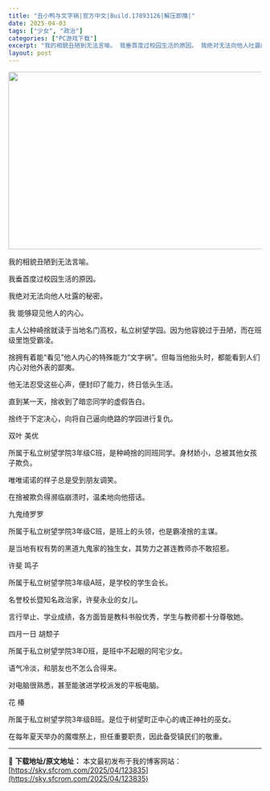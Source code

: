 ```yaml
---
title: "丑小鸭与文字祸|官方中文|Build.17893126|解压即撸|"
date: 2025-04-03
tags: ["少女", "政治"]
categories: ["PC游戏下载"]
excerpt: "我的相貌丑陋到无法言喻。 我垂首度过校园生活的原因。 我绝对无法向他人吐露的秘密。 我 能够窥见他人的内心。 主人公种崎捨就读于当地名门高校，私立树望学园。因为他容貌过于丑陋，而在班级里饱受霸凌。 捨拥有着能“看见”他人内心的特殊能力“文字祸”。但每当他抬头时，都能看到人们内心对他外表的鄙夷。 他无&hellip;"
layout: post
---
```


<img class="aligncenter size-full wp-image-123827" src="https://sky.sfcrom.com/wp-content/uploads/2025/04/2025040305023023.webp" alt="" width="616" height="353" />

我的相貌丑陋到无法言喻。

我垂首度过校园生活的原因。

我绝对无法向他人吐露的秘密。

我 能够窥见他人的内心。

主人公种崎捨就读于当地名门高校，私立树望学园。因为他容貌过于丑陋，而在班级里饱受霸凌。

捨拥有着能“看见”他人内心的特殊能力“文字祸”。但每当他抬头时，都能看到人们内心对他外表的鄙夷。

他无法忍受这些心声，便封印了能力，终日低头生活。

直到某一天，捨收到了暗恋同学的虚假告白。

捨终于下定决心，向将自己逼向绝路的学园进行复仇。

双叶 美优

所属于私立树望学院3年级C班，是种崎捨的同班同学。身材娇小，总被其他女孩子欺负。

唯唯诺诺的样子总是受到朋友调笑。

在捨被欺负得濒临崩溃时，温柔地向他搭话。

九鬼绮罗罗

所属于私立树望学院3年级C班，是班上的头领，也是霸凌捨的主谋。

是当地有权有势的黑道九鬼家的独生女，其势力之甚连教师亦不敢招惹。

许斐 鸣子

所属于私立树望学院3年级A班，是学校的学生会长。

名誉校长暨知名政治家，许斐永业的女儿。

言行举止、学业成绩，各方面皆是教科书般优秀，学生与教师都十分尊敬她。

四月一日 胡颓子

所属于私立树望学院3年D班，是班中不起眼的阿宅少女。

语气冷淡，和朋友也不怎么合得来。

对电脑很熟悉，甚至能骇进学校派发的平板电脑。

花 椿

所属于私立树望学院3年级B班。是位于树望町正中心的魂正神社的巫女。

在每年夏天举办的魔噬祭上，担任重要职责，因此备受镇民们的敬重。

---
📖 **下载地址/原文地址：** 本文最初发布于我的博客网站：[https://sky.sfcrom.com/2025/04/123835](https://sky.sfcrom.com/2025/04/123835)
